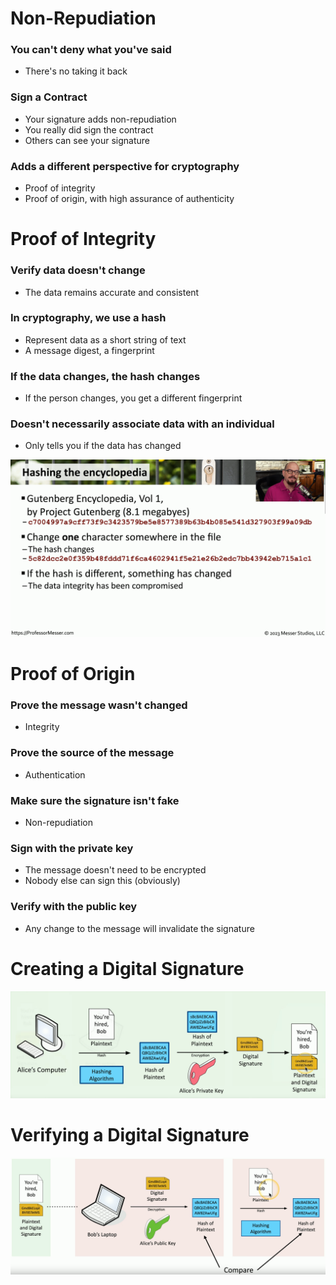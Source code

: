 # Non-Repudiation
### You can't deny what you've said
- There's no taking it back
### Sign a Contract
- Your signature adds non-repudiation
- You really did sign the contract
- Others can see your signature
### Adds a different perspective for cryptography
- Proof of integrity
- Proof of origin, with high assurance of authenticity
# Proof of Integrity
### Verify data doesn't change
- The data remains accurate and consistent
### In cryptography, we use a hash
- Represent data as a short string of text
- A message digest, a fingerprint
### If the data changes, the hash changes
- If the person changes, you get a different fingerprint
### Doesn't necessarily associate data with an individual
- Only tells you if the data has changed

![](279a7a95782fc2c3f2114bbc69f66049.png)

# Proof of Origin
### Prove the message wasn't changed
- Integrity
### Prove the source of the message
- Authentication
### Make sure the signature isn't fake
- Non-repudiation
### Sign with the private key
- The message doesn't need to be encrypted
- Nobody else can sign this (obviously)
### Verify with the public key
- Any change to the message will invalidate the signature
# Creating a Digital Signature
![](1d6ed7ab131d45a46dc5711e93f3ca8d.png)
# Verifying a Digital Signature
![](36a8d8901c1411a3e539a826ff8ab282.png)